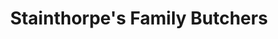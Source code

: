 ---
title: "Stainthorpe's Family Butchers"
url: /bradford/stainthorpes-family-butchers/
shop: butcher
---